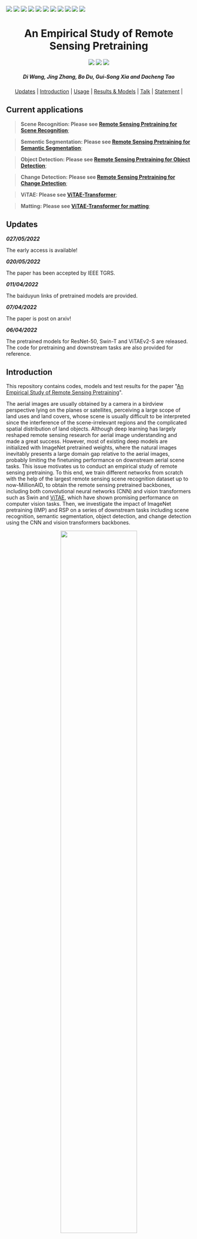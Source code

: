 <p align="left">
<a href="https://paperswithcode.com/sota/aerial-scene-classification-on-ucm-80-as?p=an-empirical-study-of-remote-sensing"><img src="https://img.shields.io/endpoint.svg?url=https://paperswithcode.com/badge/an-empirical-study-of-remote-sensing/aerial-scene-classification-on-ucm-80-as"></a>
<a href="https://paperswithcode.com/sota/aerial-scene-classification-on-aid-20-as?p=an-empirical-study-of-remote-sensing"><img src="https://img.shields.io/endpoint.svg?url=https://paperswithcode.com/badge/an-empirical-study-of-remote-sensing/aerial-scene-classification-on-aid-20-as"></a>
<a href="https://paperswithcode.com/sota/aerial-scene-classification-on-aid-50-as?p=an-empirical-study-of-remote-sensing"><img src="https://img.shields.io/endpoint.svg?url=https://paperswithcode.com/badge/an-empirical-study-of-remote-sensing/aerial-scene-classification-on-aid-50-as"></a>
<a href="https://paperswithcode.com/sota/aerial-scene-classification-on-nwpu-10-as?p=an-empirical-study-of-remote-sensing"><img src="https://img.shields.io/endpoint.svg?url=https://paperswithcode.com/badge/an-empirical-study-of-remote-sensing/aerial-scene-classification-on-nwpu-10-as"></a>
<a href="https://paperswithcode.com/sota/aerial-scene-classification-on-nwpu-20-as?p=an-empirical-study-of-remote-sensing"><img src="https://img.shields.io/endpoint.svg?url=https://paperswithcode.com/badge/an-empirical-study-of-remote-sensing/aerial-scene-classification-on-nwpu-20-as"></a>
<a href="https://paperswithcode.com/sota/semantic-segmentation-on-isprs-potsdam?p=an-empirical-study-of-remote-sensing"><img src="https://img.shields.io/endpoint.svg?url=https://paperswithcode.com/badge/an-empirical-study-of-remote-sensing/semantic-segmentation-on-isprs-potsdam"></a>
<a href="https://paperswithcode.com/sota/semantic-segmentation-on-isaid?p=an-empirical-study-of-remote-sensing"><img src="https://img.shields.io/endpoint.svg?url=https://paperswithcode.com/badge/an-empirical-study-of-remote-sensing/semantic-segmentation-on-isaid"></a>
<a href="https://paperswithcode.com/sota/object-detection-in-aerial-images-on-dota-1?p=an-empirical-study-of-remote-sensing"><img src="https://img.shields.io/endpoint.svg?url=https://paperswithcode.com/badge/an-empirical-study-of-remote-sensing/object-detection-in-aerial-images-on-dota-1"></a>
<a href="https://paperswithcode.com/sota/object-detection-in-aerial-images-on-hrsc2016?p=an-empirical-study-of-remote-sensing"><img src="https://img.shields.io/endpoint.svg?url=https://paperswithcode.com/badge/an-empirical-study-of-remote-sensing/object-detection-in-aerial-images-on-hrsc2016"></a>
<a href="https://paperswithcode.com/sota/change-detection-for-remote-sensing-images-on?p=an-empirical-study-of-remote-sensing"><img src="https://img.shields.io/endpoint.svg?url=https://paperswithcode.com/badge/an-empirical-study-of-remote-sensing/change-detection-for-remote-sensing-images-on"></a>
<a href="https://paperswithcode.com/sota/building-change-detection-for-remote-sensing?p=an-empirical-study-of-remote-sensing"><img src="https://img.shields.io/endpoint.svg?url=https://paperswithcode.com/badge/an-empirical-study-of-remote-sensing/building-change-detection-for-remote-sensing"></a>
</p>

<h1 align="center"> An Empirical Study of Remote Sensing Pretraining </h1> 

<p align="center">
<a href="https://arxiv.org/abs/2204.02825"><img src="https://img.shields.io/badge/arXiv-Paper-<color>"></a>
<a href="https://ieeexplore.ieee.org/document/9782149"><img src="https://img.shields.io/badge/TGRS-Paper-blue"></a>
<a href="https://www.bilibili.com/video/BV1y5411979L?spm_id_from=333.999.0.0"><img src="https://img.shields.io/badge/bilibili-Talk-ff69b4"></a>
</p>

<h5 align="center"><em>Di Wang, Jing Zhang, Bo Du, Gui-Song Xia and Dacheng Tao</em></h5>

<p align="center">
  <a href="#updates">Updates</a> |
  <a href="#introduction">Introduction</a> |
  <a href="#usage">Usage</a> |
  <a href="#results-and-models">Results & Models</a> |
  <a href="#talk">Talk</a> |
  <a href="#statement">Statement</a> |
</p >

## Current applications

> **Scene Recognition: Please see [Remote Sensing Pretraining for Scene Recognition](https://github.com/ViTAE-Transformer/RSP/tree/main/Scene%20Recognition)**;

> **Sementic Segmentation: Please see [Remote Sensing Pretraining for Semantic Segmentation](https://github.com/ViTAE-Transformer/RSP/tree/main/Semantic%20Segmentation)**;

> **Object Detection: Please see [Remote Sensing Pretraining for Object Detection](https://github.com/ViTAE-Transformer/RSP/tree/main/Object%20Detection)**;

> **Change Detection: Please see [Remote Sensing Pretraining for Change Detection](https://github.com/ViTAE-Transformer/RSP/tree/main/Change%20Detection)**;

> **ViTAE: Please see [ViTAE-Transformer](https://github.com/ViTAE-Transformer/ViTAE-Transformer)**;

> **Matting: Please see [ViTAE-Transformer for matting](https://github.com/ViTAE-Transformer/ViTAE-Transformer-Matting)**;

## Updates

***027/05/2022***

The early access is available!
  
***020/05/2022***

The paper has been accepted by IEEE TGRS.

***011/04/2022***

The baiduyun links of pretrained models are provided.

***07/04/2022***

The paper is post on arxiv!

***06/04/2022***

The pretrained models for ResNet-50, Swin-T and ViTAEv2-S are released. The code for pretraining and downstream tasks are also provided for reference.

## Introduction

This repository contains codes, models and test results for the paper "[An Empirical Study of Remote Sensing Pretraining](http://arxiv.org/abs/2204.02825)". 

The aerial images are usually obtained by a camera in a birdview perspective lying on the planes or satellites, perceiving a large scope of land uses and land covers, whose scene is usually difficult to be interpreted since the interference of the scene-irrelevant regions and the complicated spatial distribution of land objects. Although deep learning has largely reshaped remote sensing research for aerial image understanding and made a great success. However, most of existing deep models are initialized with ImageNet pretrained weights, where the natural images inevitably presents a large domain gap relative to the aerial images, probably limiting the finetuning performance on downstream aerial scene tasks. This issue motivates us to conduct an empirical study of remote sensing pretraining. To this end, we train different networks from scratch with the help of the largest remote sensing scene recognition dataset up to now-MillionAID, to obtain the remote sensing pretrained backbones, including both convolutional neural networks (CNN) and vision transformers such as Swin and [ViTAE](https://arxiv.org./abs/2202.10108), which have shown promising performance on computer vision tasks. Then, we investigate the impact of ImageNet pretraining (IMP) and RSP on a series of downstream tasks including scene recognition, semantic segmentation, object detection, and change detection using the CNN and vision transformers backbones. 


<figure>
<div align="center">
<img src=Figs/aerialscene.png width="70%">
</div>
<figcaption align = "center"><b>Fig. - (a) and (b) are the natural image and aerial image belonging to the "park" category. (c) and (d) are two aerial images from the "school" category. Despite the distinct view difference of (a) and (b), (b) contains the playground that is unusual in the park scenes but usually exists in the school scenes like (d). On the other hand, (c) and (d) show different colors as well as significantly different spatial distributions of land objects like playground and swimming pool. </b></figcaption>
</figure>

## Results and Models

### MillionAID
|Backbone | Input size | Acc@1 | Acc@5 | Param(M) | Pretrained model|
|-------- | ---------- | ----- | ----- | -------- | ----------|
RSP-ResNet-50-E300 | 224 × 224 | 98.99 | 99.82| 23.6 | [google](https://drive.google.com/file/d/1K3P4_fDfcBRGqpKoSdSa6OXS4xC1xLC9/view?usp=sharing) & [baidu](https://pan.baidu.com/s/1q7VI1wj2Vp0N5jvaXZOuCA?pwd=5npb)| [//]: & [Log](https://drive.google.com/file/d/1y1GtAs2vbLHwrIK_dVvXyGXrArhiVsIi/view?usp=sharing)|
RSP-Swin-T-E300 | 224 × 224 | 98.59 | 99.88 | 27.6| [google](https://drive.google.com/file/d/1G5wjbjIHepmT6VVOuW03bWmyvrhcfe1F/view?usp=sharing) & [baidu](https://pan.baidu.com/s/1Hs94fI7mF12CX-Sf69gumA?pwd=7579) | [//]: & [Log](https://drive.google.com/file/d/1Ld7qxWgwOrjba08F3DxrPjfJi_wk9biR/view?usp=sharing)|
RSP-ViTAEv2-S-E100 | 224 × 224 | 98.97 |  99.88 |18.8 | [google](https://drive.google.com/file/d/1cDB69frN-NxCyoy8lghjx6NiH1JriYUc/view?usp=sharing) & [baidu](https://pan.baidu.com/s/1riMV07wtMpmrJzEtr_T-Ag?pwd=hm8p) | [//]: & [Log](https://drive.google.com/file/d/1KEgMqSlu0-q9ZodKAH92qTvCvmcjWhKn/view?usp=sharing)|

## Usage

Please refer to [Readme.md](https://github.com/ViTAE-Transformer/RSP/blob/main/Scene%20Recognition/README.md) for installation, dataset preparation, training and inference.

## Citation

If this repo is useful for your research, please consider citation

```
@ARTICLE{wang_rsp_2022,  
author={Wang, Di and Zhang, Jing and Du, Bo and Xia, Gui-Song and Tao, Dacheng},  
journal={IEEE Transactions on Geoscience and Remote Sensing},   
title={An Empirical Study of Remote Sensing Pretraining},   
year={2022},  
volume={},  
number={},  
pages={1-1},  
doi={10.1109/TGRS.2022.3176603}}
```

## Talk

A video talk about this study (In Chinese)

[![](https://github.com/ViTAE-Transformer/RSP/blob/main/Figs/video.png)](https://player.bilibili.com/player.html?aid=469101624&bvid=BV1y5411979L&cid=718511024&page=1)

## Statement

This project is under MIT licence. For any other questions please contact [di.wang at gmail.com](mailto:wd74108520@gmail.com) or [di_wang at whu.edu.cn](mailto:di_wang@whu.edu.cn).

## Relevant Projects

[1] <strong>Advancing Plain Vision Transformer Towards Remote Sensing Foundation Model, IEEE TGRS, 2022</strong> | [Paper](https://ieeexplore.ieee.org/document/9956816/) | [Github](https://github.com/ViTAE-Transformer/Remote-Sensing-RVSA)
<br><em>&ensp; &ensp; &ensp;Di Wang<sup>&#8727;</sup>, Qiming Zhang<sup>&#8727;</sup>, Yufei Xu<sup>&#8727;</sup>, Jing Zhang, Bo Du, Dacheng Tao and Liangpei Zhang</em>
